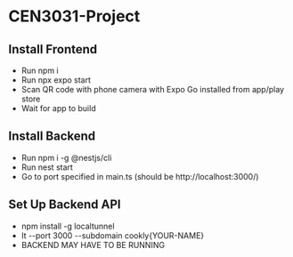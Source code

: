 # CEN3031-Project

## Install Frontend

- Run npm i
- Run npx expo start
- Scan QR code with phone camera with Expo Go installed from app/play store
- Wait for app to build

## Install Backend

- Run npm i -g @nestjs/cli
- Run nest start
- Go to port specified in main.ts (should be http://localhost:3000/)

## Set Up Backend API

- npm install -g localtunnel
- lt --port 3000 --subdomain cookly{YOUR-NAME}
- BACKEND MAY HAVE TO BE RUNNING
